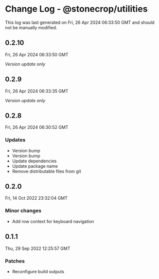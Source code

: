 # Change Log - @stonecrop/utilities

This log was last generated on Fri, 26 Apr 2024 06:33:50 GMT and should not be manually modified.

## 0.2.10
Fri, 26 Apr 2024 06:33:50 GMT

_Version update only_

## 0.2.9
Fri, 26 Apr 2024 06:33:35 GMT

_Version update only_

## 0.2.8
Fri, 26 Apr 2024 06:30:52 GMT

### Updates

- Version bump
- Version bump
- Update dependencies
- Update package name
- Remove distributable files from git

## 0.2.0
Fri, 14 Oct 2022 23:32:04 GMT

### Minor changes

- Add row context for keyboard navigation

## 0.1.1
Thu, 29 Sep 2022 12:25:57 GMT

### Patches

- Reconfigure build outputs

